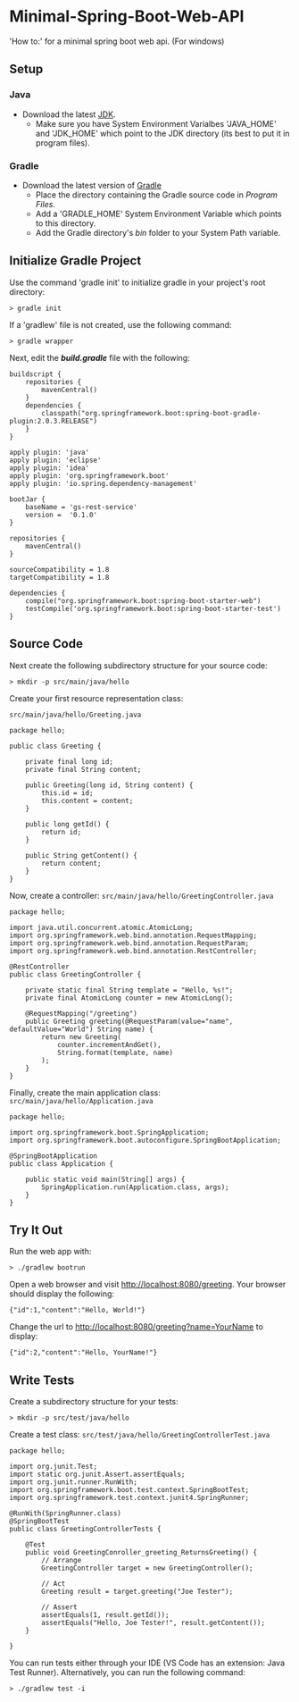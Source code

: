 # Minimal-Spring-Boot-Web-API
'How to:' for a minimal spring boot web api. (For windows)

## Setup
### Java
- Download the latest  [JDK](http://oracle.com/technetwork/java/javase/downloads/index.html).
    - Make sure you have System Environment Varialbes 'JAVA_HOME' and 'JDK_HOME' which point to the JDK directory (its best to put it in program files).

### Gradle
- Download the latest version of [Gradle](https://gradle.org/releases/)
    - Place the directory containing the Gradle source code in *Program Files*.
    - Add a 'GRADLE_HOME' System Environment Variable which points to this directory.
    - Add the Gradle directory's *bin* folder to your System Path variable.

## Initialize Gradle Project
Use the command 'gradle init' to initialize gradle in your project's root directory:
```
> gradle init
```

If a 'gradlew' file is not created, use the following command:
```
> gradle wrapper
```

Next, edit the ***build.gradle*** file with the following:
```
buildscript {
    repositories {
        mavenCentral()
    }
    dependencies {
        classpath("org.springframework.boot:spring-boot-gradle-plugin:2.0.3.RELEASE")
    }
}

apply plugin: 'java'
apply plugin: 'eclipse'
apply plugin: 'idea'
apply plugin: 'org.springframework.boot'
apply plugin: 'io.spring.dependency-management'

bootJar {
    baseName = 'gs-rest-service'
    version =  '0.1.0'
}

repositories {
    mavenCentral()
}

sourceCompatibility = 1.8
targetCompatibility = 1.8

dependencies {
    compile("org.springframework.boot:spring-boot-starter-web")
    testCompile('org.springframework.boot:spring-boot-starter-test')
}
```

## Source Code
Next create the following subdirectory structure for your source code:
```
> mkdir -p src/main/java/hello
```

Create your first resource representation class:
```
src/main/java/hello/Greeting.java
```
```
package hello;

public class Greeting {

    private final long id;
    private final String content;

    public Greeting(long id, String content) {
        this.id = id;
        this.content = content;
    }

    public long getId() {
        return id;
    }

    public String getContent() {
        return content;
    }
}
```

Now, create a controller:
```src/main/java/hello/GreetingController.java```

```
package hello;

import java.util.concurrent.atomic.AtomicLong;
import org.springframework.web.bind.annotation.RequestMapping;
import org.springframework.web.bind.annotation.RequestParam;
import org.springframework.web.bind.annotation.RestController;

@RestController
public class GreetingController {

    private static final String template = "Hello, %s!";
    private final AtomicLong counter = new AtomicLong();

    @RequestMapping("/greeting")
    public Greeting greeting(@RequestParam(value="name", defaultValue="World") String name) {
        return new Greeting(
            counter.incrementAndGet(), 
            String.format(template, name)
        );
    }
}
```

Finally, create the main application class:
```src/main/java/hello/Application.java```

```
package hello;

import org.springframework.boot.SpringApplication;
import org.springframework.boot.autoconfigure.SpringBootApplication;

@SpringBootApplication
public class Application {

    public static void main(String[] args) {
        SpringApplication.run(Application.class, args);
    }
}
```

## Try It Out
Run the web app with:
```
> ./gradlew bootrun
```

Open a web browser and visit [http://localhost:8080/greeting](http://localhost:8080/greeting). Your browser should display the following:
```
{"id":1,"content":"Hello, World!"}
```

Change the url to [http://localhost:8080/greeting?name=YourName](http://localhost:8080/greeting?name=YourName) to display:
```
{"id":2,"content":"Hello, YourName!"}
```

## Write Tests
Create a subdirectory structure for your tests:

```
> mkdir -p src/test/java/hello
```

Create a test class:
```src/test/java/hello/GreetingControllerTest.java```

```
package hello;

import org.junit.Test;
import static org.junit.Assert.assertEquals;
import org.junit.runner.RunWith;
import org.springframework.boot.test.context.SpringBootTest;
import org.springframework.test.context.junit4.SpringRunner;

@RunWith(SpringRunner.class)
@SpringBootTest
public class GreetingControllerTests {

	@Test
	public void GreetingConroller_greeting_ReturnsGreeting() {
		// Arrange
		GreetingController target = new GreetingController();
		
		// Act
		Greeting result = target.greeting("Joe Tester");

		// Assert
		assertEquals(1, result.getId());
		assertEquals("Hello, Joe Tester!", result.getContent());
	}

}
```

You can run tests either through your IDE (VS Code has an extension: Java Test Runner). Alternatively, you can run the following command:

```
> ./gradlew test -i
```
